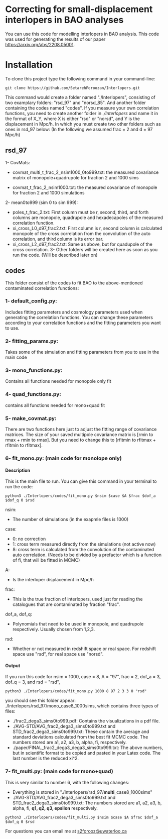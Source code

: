 # Correcting for small-displacement interlopers in BAO analyses
You can use this code for modelling interlopers in BAO analysis.
This code was used for generating the results of our paper https://arxiv.org/abs/2208.05001.

# Installation
To clone this project type the following command in your command-line:

```
git clone https://github.com/SetarehForoozan/Interlopers.git
```

This command would create a folder named "./Interlopers", consisting of two examplary folders: "rsd_97" and "norsd_85". And another folder containing the codes named "codes". 
If you measure your own correlation functions, you need to create another folder in _./Interlopers_ and name it in the format of X_Y, where X is either "rsd" or "norsd", and Y is the displacement in Mpc/h. In which you must create two other folders such as ones in rsd_97 below: (In the following we assumed frac = 2 and d = 97 Mpc/h)

## rsd_97
1- CovMats: 
  
  + covmat_multi_t_frac_2_nsim1000_0to999.txt: the measured covariance matrix of monopole+quadrupole for fraction 2 and 1000 sims
  
  + covmat_t_frac_2_nsim1000.txt: the measured covariance of monopole for fraction 2 and 1000 simulations

2- mean0to999 (sim 0 to sim 999):
  + poles_t_frac_2.txt: First column must be r, second, third, and forth columns are monopole, quadrupole and hexadecapoles of the measured correlation function.
  + xi_cross_L0_d97_frac2.txt: First column is r, second column is calculated monopole of the cross correlation from the convolution of the auto correlation, and third column is its error bar.
  + xi_cross_L2_d97_frac2.txt: Same as above, but for quadupole of the cross correlation.
3- Other folders will be created here as soon as you run the code. (Will be described later on)

  
## codes
This folder consist of the codes to fit BAO to the above-mentioned contaminated correlation functions:

### 1- default_config.py:

  Includes fitting parameters and cosmology parameters used when generating the correlation functions. You can change these parameters according to your correlation functions and the fitting parameters you want to use.
  
### 2- fitting_params.py:

  Takes some of the simulation and fitting parameters from you to use in the main code
  
### 3- mono_functions.py:
  
  Contains all functions needed for monopole only fit
  
### 4- quad_functions.py:

  contains all functions needed for mono+quad fit
  
### 5- make_covmat.py:

  There are two functions here just to adjust the fitting range of covariance matrices. The size of your saved multipole covariance matrix is [rmin to rmax + rmin to rmax]. But you need to change this to [rfitmin to rfitmax + rfitmin to rfitmax]. 
  

### 6- fit_mono.py: (main code for monolope only)
  #### Description 
 
  This is the main file to run. 
  You can give this command in your terminal to run the code:
  
  ```
  python3 ./Interlopers/codes/fit_mono.py $nsim $case $A $frac $dof_a $dof_q 0 $rsd
  ```
  
  nsim:
  + The number of simulations (in the exapmle files is 1000)
  
  case:
  + 0: no correction
  + 1: cross term measured directly from the simulations (not active now)
  + 8: cross term is calculated from the convolution of the contaminated auto correlation. (Needs to be divided by a prefactor which is a function of fi, that will be fitted in MCMC)
  
  A:
  + Is the interloper displacement in Mpc/h
    
  frac:
  + This is the true fraction of interlopers, used just for reading the catalogues that are contaminated by fraction "frac".
    
  dof_a, dof_q:
  + Polynomials that need to be used in monopole, and quadrupole respectively. Usually chosen from 1,2,3.
    
  rsd:
  + Whether or not measured in redshift space or real space. For redshift space use "rsd", for real space use "norsd".
    
  #### Output
  
  If you run this code for nsim = 1000, case = 8, A = "97", frac = 2, dof_a = 3, dof_q = 3, and rsd = "rsd",
  
  ```
  python3 ./Interlopers/codes/fit_mono.py 1000 8 97 2 3 3 0 "rsd"
  ```
  
  you should see this folder appear: ./Interlopers/rsd_97/mono_case8_1000sims, which contains three types of files:
  
  + ./frac2_dega3_sims0to999.pdf: Contains the visualizations in a pdf file. 
  + ./AVG-STD/AVG_frac2_dega3_sims0to999.txt and STD_frac2_dega3_sims0to999.txt: These contain the average and standard deviations calculated from the best fit MCMC code. The numbers stored are a1, a2, a3, b, alpha, fi, respectively.
  + ./paper/FINAL_frac2_dega3_dega3_sims0to999.txt: The above numbers, but in scientific format to be copied and pasted in your Latex code. The last number is the reduced xi^2.
  
### 7- fit_multi.py: (main code for mono+quad)

  This is very similar to number 6, with the following changes:
  + Everything is stored in "./Interlopers/rsd_97/**multi**_case8_1000sims"
  + ./AVG-STD/AVG_frac2_dega3_sims0to999.txt and STD_frac2_dega3_sims0to999.txt: The numbers stored are a1, a2, a3, b, alpha, fi, **q1, q2, q3, epsilon** respectively.

  ```
  python3 ./Interlopers/codes/fit_multi.py $nsim $case $A $frac $dof_a $dof_q 0 $rsd
  ```

For questions you can email me at s2forooz@uwaterloo.ca
  
  
